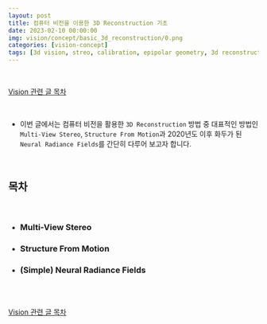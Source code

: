```yaml
---
layout: post
title: 컴퓨터 비전을 이용한 3D Reconstruction 기초
date: 2023-02-10 00:00:00
img: vision/concept/basic_3d_reconstruction/0.png
categories: [vision-concept] 
tags: [3d vision, streo, calibration, epipolar geometry, 3d reconstruction] # add tag
---
```


<br>

[Vision 관련 글 목차](https://gaussian37.github.io/vision-concept-table/)

<br>

- 이번 글에서는 컴퓨터 비전을 활용한 `3D Reconstruction` 방법 중 대표적인 방법인 `Multi-View Stereo`, `Structure From Motion`과 2020년도 이후 화두가 된 `Neural Radiance Fields`를 간단히 다루어 보고자 합니다.

<br>

## **목차**

<br>

- ### Multi-View Stereo
- ### Structure From Motion
- ### (Simple) Neural Radiance Fields

<br>


<br>

[Vision 관련 글 목차](https://gaussian37.github.io/vision-concept-table/)

<br>